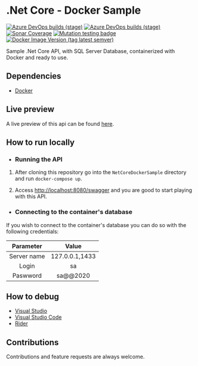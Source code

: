 # .Net Core - Docker Sample

[![Azure DevOps builds (stage)](https://img.shields.io/azure-devops/build/raschmitt/7618d927-8467-43e2-b5e9-1aeddc1fbfdc/26?label=Continuous%20Integration&stage=CI)](https://dev.azure.com/raschmitt/raschmitt/_build?definitionId=26)
[![Azure DevOps builds (stage)](https://img.shields.io/azure-devops/build/raschmitt/7618d927-8467-43e2-b5e9-1aeddc1fbfdc/26?label=Continuous%20Delivery&stage=CD)](https://dev.azure.com/raschmitt/raschmitt/_build?definitionId=26)
[![Sonar Coverage](https://img.shields.io/sonar/coverage/raschmitt_net-core-docker-sample?label=Code%20coverage&server=https%3A%2F%2Fsonarcloud.io&style=flat-square)](https://sonarcloud.io/dashboard?id=raschmitt_net-core-docker-sample)
[![Mutation testing badge](https://img.shields.io/endpoint?style=flat-square&url=https%3A%2F%2Fbadge-api.stryker-mutator.io%2Fgithub.com%2Fraschmitt%2Fnet-core-docker-sample%2Fmaster)](https://dashboard.stryker-mutator.io/reports/github.com/raschmitt/net-core-docker-sample/master)
[![Docker Image Version (tag latest semver)](https://img.shields.io/docker/v/raschmitt/net-core-docker-sample/latest?label=Latest%20Image&style=flat-square)](https://hub.docker.com/repository/docker/raschmitt/net-core-docker-sample)



Sample .Net Core API, with SQL Server Database, containerized with Docker and ready to use.

## Dependencies 

- [Docker](https://docs.docker.com/get-docker/)

## Live preview

A live preview of this api can be found [here](https://net-core-docker-sample-service-raschmitt.cloud.okteto.net/swagger/index.html).

## How to run locally

- ### Running the API 

1. After cloning this repository go into the `NetCoreDockerSample` directory and run `docker-compose up`.

2. Access [http://localhost:8080/swagger](http://localhost/swagger) and you are good to start playing with this API.

- ### Connecting to the container's database

If you wish to connect to the container's database you can do so with the following credentials:

| Parameter | Value |
| :---: | :---: |
| Server name | 127.0.0.1,1433 |
| Login | sa |
| Paswword | sa@@2020 |

## How to debug 

- [Visual Studio](https://docs.microsoft.com/en-us/visualstudio/containers/edit-and-refresh?view=vs-2019)
- [Visual Studio Code](https://code.visualstudio.com/docs/containers/debug-netcore)
- [Rider](https://blog.jetbrains.com/dotnet/2018/07/18/debugging-asp-net-core-apps-local-docker-container/)
 
## Contributions

  Contributions and feature requests are always welcome.
